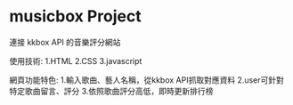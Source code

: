 # musicbox Project

連接 kkbox API 的音樂評分網站

使用技術: 1.HTML 2.CSS 3.javascript

網頁功能特色: 1.輸入歌曲、藝人名稱，從kkbox API抓取對應資料 2.user可針對特定歌曲留言、評分 3.依照歌曲評分高低，即時更新排行榜
